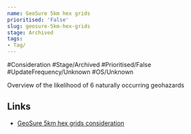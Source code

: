 ```yaml
---
name: GeoSure 5km hex grids
prioritised: 'False'
slug: geosure-5km-hex-grids
stage: Archived
tags:
- Tag/
---
```


#Consideration #Stage/Archived #Prioritised/False #UpdateFrequency/Unknown #OS/Unknown

Overview of the likelihood of 6 naturally occurring geohazards 

## Links

* [GeoSure 5km hex grids consideration](https://design.planning.data.gov.uk/planning-consideration/geosure-5km-hex-grids)